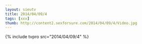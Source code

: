 ```yaml
--- 
layout: sieutv
title: 2014/04/09/4
tags: [xxx]
thumb: http://content2.sexforsure.com/2014/04/09/4/Video.jpg
---
```

{% include tvpro src="2014/04/09/4" %} 
